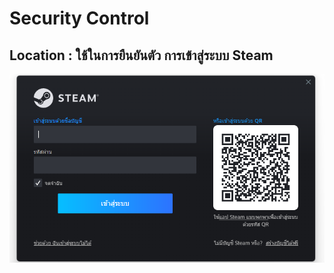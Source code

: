 # Security Control
## Location : ใช้ในการยืนยันตัว การเข้าสู่ระบบ Steam
![Profile Image](image_readme/login_steams.png)
